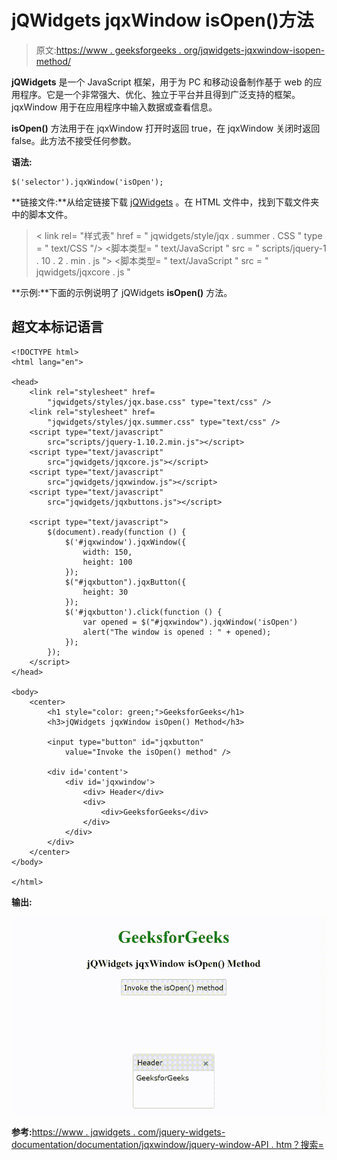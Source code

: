 # jQWidgets jqxWindow isOpen()方法

> 原文:[https://www . geeksforgeeks . org/jqwidgets-jqxwindow-isopen-method/](https://www.geeksforgeeks.org/jqwidgets-jqxwindow-isopen-method/)

**jQWidgets** 是一个 JavaScript 框架，用于为 PC 和移动设备制作基于 web 的应用程序。它是一个非常强大、优化、独立于平台并且得到广泛支持的框架。jqxWindow 用于在应用程序中输入数据或查看信息。

**isOpen()** 方法用于在 jqxWindow 打开时返回 true，在 jqxWindow 关闭时返回 false。此方法不接受任何参数。

**语法:**

```
$('selector').jqxWindow('isOpen');
```

**链接文件:**从给定链接下载 [jQWidgets](https://www.jqwidgets.com/download/) 。在 HTML 文件中，找到下载文件夹中的脚本文件。

> <link rel="”stylesheet”" href="”jqwidgets/styles/jqx.base.css”" type="”text/css”">
> < link rel= "样式表" href = " jqwidgets/style/jqx . summer . CSS " type = " text/CSS "/>
> <脚本类型= " text/JavaScript " src = " scripts/jquery-1 . 10 . 2 . min . js "></脚本>
> <脚本类型= " text/JavaScript " src = " jqwidgets/jqxcore . js "

**示例:**下面的示例说明了 jQWidgets **isOpen()** 方法。

## 超文本标记语言

```
<!DOCTYPE html>
<html lang="en">

<head>
    <link rel="stylesheet" href=
        "jqwidgets/styles/jqx.base.css" type="text/css" />
    <link rel="stylesheet" href=
        "jqwidgets/styles/jqx.summer.css" type="text/css" />
    <script type="text/javascript" 
        src="scripts/jquery-1.10.2.min.js"></script>
    <script type="text/javascript" 
        src="jqwidgets/jqxcore.js"></script>
    <script type="text/javascript" 
        src="jqwidgets/jqxwindow.js"></script>
    <script type="text/javascript" 
        src="jqwidgets/jqxbuttons.js"></script>

    <script type="text/javascript">
        $(document).ready(function () {
            $('#jqxwindow').jqxWindow({
                width: 150,
                height: 100
            });
            $("#jqxbutton").jqxButton({
                height: 30
            });
            $('#jqxbutton').click(function () {
                var opened = $("#jqxwindow").jqxWindow('isOpen')
                alert("The window is opened : " + opened);
            });
        });
    </script>
</head>

<body>
    <center>
        <h1 style="color: green;">GeeksforGeeks</h1>
        <h3>jQWidgets jqxWindow isOpen() Method</h3>

        <input type="button" id="jqxbutton" 
            value="Invoke the isOpen() method" />

        <div id='content'>
            <div id='jqxwindow'>
                <div> Header</div>
                <div>
                    <div>GeeksforGeeks</div>
                </div>
            </div>
        </div>
    </center>
</body>

</html>
```

**输出:**

![](img/627f5487bb0cd32d9dc6a417137ac41b.png)

**参考:**[https://www . jqwidgets . com/jquery-widgets-documentation/documentation/jqxwindow/jquery-window-API . htm？搜索=](https://www.jqwidgets.com/jquery-widgets-documentation/documentation/jqxwindow/jquery-window-api.htm?search=)